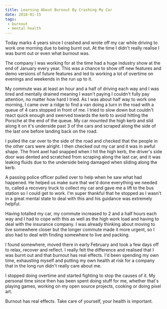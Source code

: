 ```yaml
---
title: Learning About Burnout By Crashing My Car
date: 2018-01-15
tags:
 - burnout
 - mental health
---
```

Today marks 4 years since I crashed and wrote off my car while driving to work one morning due to being burnt out. At the time I didn't really realise I was burnt out or even what burnout was.

<!-- more -->

The company I was working for at the time had a huge industry show at the end of January every year. This was a chance to show off new features and demo versions of future features and led to working a lot of overtime on evenings and weekends in the run up to it.

My commute was at least an hour and a half of driving each way and I was tired and mentally drained meaning I wasn't paying I couldn't fully pay attention, no matter how hard I tried. As I was about half way to work one morning, I came over a ridge to find a van doing a turn in the road with a queue of 4 cars stopped in front of me. I tried to slow down but couldn't react quick enough and swerved towards the kerb to avoid hitting the Porsche at the end of the queue. My car mounted the high kerb and slid along it on it's underside past 3 of the cars and scraped along the side of the last one before landing back on the road.

I pulled the car over to the side of the road and checked that the people in the other cars were alright. I then checked out my car and it was in awful shape. The front axel had snapped when I hit the high kerb, the driver's side door was dented and scratched from scraping along the last car, and it was leaking fluids due to the underside being damaged when sliding along the kerb.

A passing police officer pulled over to help when he saw what had happened. He helped us make sure that we'd done everything we needed to, called a recovery truck to collect my car and gave me a lift to the bus station so I could get to work. I'm super thankful that he stopped as I wasn't in a great mental state to deal with this and his guidance was extremely helpful.

Having totalled my car, my commute increased to 2 and a half hours each way and I had to cope with this as well as the high work load and having to deal with the insurance company. I was already thinking about moving to live somewhere closer but the longer commute made it more urgent, so I also had to deal with finding somewhere to live and packing.

I found somewhere, moved there in early February and took a few days off to relax, recover and reflect. I really felt the difference and realised that I was burnt out and that burnout has real effects. I'd been spending my own time, exhausting myself and putting my own health at risk for a company that in the long run didn't really care about me.

I stopped doing overtime and started fighting to stop the causes of it. My personal time since then has been spent doing stuff for me, whether that's playing games, working on my open source projects, cooking or doing pixel art.

Burnout has real effects. Take care of yourself, your health is important.
